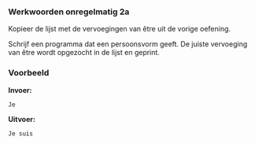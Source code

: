 ### Werkwoorden onregelmatig 2a
Kopieer de lijst met de vervoegingen van être uit de vorige oefening.

Schrijf een programma dat een persoonsvorm geeft. De juiste vervoeging van être wordt opgezocht in de lijst en geprint.


### Voorbeeld
**Invoer:**

    Je
    
**Uitvoer:**

    Je suis
